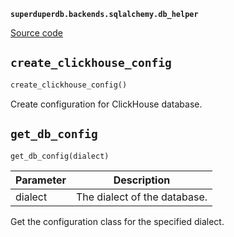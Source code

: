 **`superduperdb.backends.sqlalchemy.db_helper`** 

[Source code](https://github.com/SuperDuperDB/superduperdb/blob/main/superduperdb/backends/sqlalchemy/db_helper.py)

## `create_clickhouse_config` 

```python
create_clickhouse_config()
```
Create configuration for ClickHouse database.

## `get_db_config` 

```python
get_db_config(dialect)
```
| Parameter | Description |
|-----------|-------------|
| dialect | The dialect of the database. |

Get the configuration class for the specified dialect.

